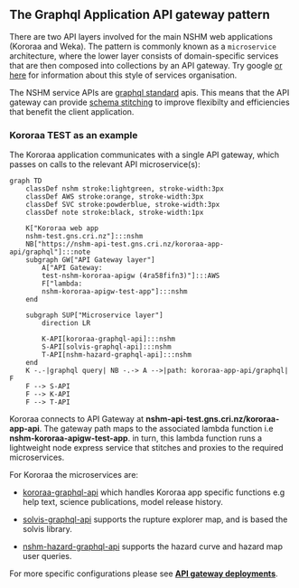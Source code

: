 ## The Graphql Application API gateway pattern
There are two API layers involved for the main NSHM web applications (Kororaa and Weka). The pattern is commonly known as  a `microservice` architecture, where the lower layer consists of domain-specific services that are then composed into collections by an API gateway.  Try google [or here](https://microservices.io/index.html) for information about this style of services organisation.

The NSHM service APIs are [graphql standard](https://graphql.org/) apis. This means that the API gateway can provide [schema stitching](https://the-guild.dev/graphql/stitching/docs) to improve flexibilty and efficiencies that benefit the client application.

### Kororaa TEST as an example

The Kororaa application communicates with a single API gateway, which passes on calls to the relevant API microservice(s):

```mermaid
graph TD
    classDef nshm stroke:lightgreen, stroke-width:3px
    classDef AWS stroke:orange, stroke-width:3px
    classDef SVC stroke:powderblue, stroke-width:3px
    classDef note stroke:black, stroke-width:1px
    
    K["Kororaa web app
    nshm-test.gns.cri.nz"]:::nshm
    NB["https://nshm-api-test.gns.cri.nz/kororaa-app-api/graphql"]:::note 
    subgraph GW["API Gateway layer"]
        A["API Gateway:
        test-nshm-kororaa-apigw (4ra58fifn3)"]:::AWS
        F["lambda:
        nshm-kororaa-apigw-test-app"]:::nshm
    end

    subgraph SUP["Microservice layer"]
        direction LR

        K-API[kororaa-graphql-api]:::nshm
        S-API[solvis-graphql-api]:::nshm
        T-API[nshm-hazard-graphql-api]:::nshm               
    end
    K -.-|graphql query| NB -.-> A -->|path: kororaa-app-api/graphql| F 
    F --> S-API
    F --> K-API
    F --> T-API 

```

Kororaa connects to API Gateway at **nshm-api-test.gns.cri.nz/kororaa-app-api**. The gateway path maps to the associated lambda function i.e **nshm-kororaa-apigw-test-app**. in turn, this lambda function runs a lightweight node express service that stitches and proxies to the required microservices.

For Kororaa the microservices are:

 - [kororaa-graphql-api](/nzshm-documentation/components/kororaa_graphql_api) which handles Kororaa app specific functions e.g help text, science publications, model release history. 

 - [solvis-graphql-api](/nzshm-documentation/components/solvis_graphql_api) supports the rupture explorer map, and is based the solvis library. 

 - [nshm-hazard-graphql-api](/nzshm-documentation/components/nshm_toshi_api) supports the hazard curve and hazard map user queries. 

 For more specific configurations please see **[API gateway deployments](../api_gateway_deployments)**.
